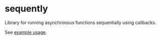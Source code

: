 sequently
=========

Library for running asynchronous functions sequentially using callbacks.

See [example usage](https://github.com/wieczorek1990/sequently/blob/master/examples.js).
